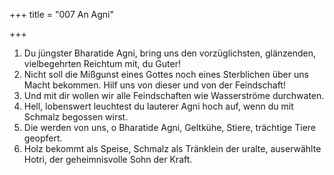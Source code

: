 +++
title = "007 An Agni"

+++


1.	Du jüngster Bharatide Agni, bring uns den vorzüglichsten, glänzenden, vielbegehrten Reichtum mit, du Guter!
2.	Nicht soll die Mißgunst eines Gottes noch eines Sterblichen über uns Macht bekommen. Hilf uns von dieser und von der Feindschaft!
3.	Und mit dir wollen wir alle Feindschaften wie Wasserströme durchwaten.
4.	Hell, lobenswert leuchtest du lauterer Agni hoch auf, wenn du mit Schmalz begossen wirst.
5.	Die werden von uns, o Bharatide Agni, Geltkühe, Stiere, trächtige Tiere geopfert.
6.	Holz bekommt als Speise, Schmalz als Tränklein der uralte, auserwählte Hotri, der geheimnisvolle Sohn der Kraft.


